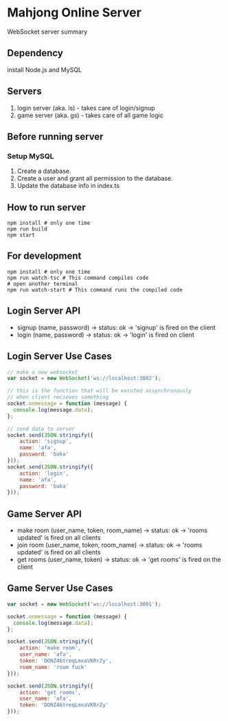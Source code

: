 # Mahjong Online Server

WebSocket server summary

## Dependency
install Node.js and MySQL

## Servers
1. login server (aka. ls) - takes care of login/signup
2. game server (aka. gs) - takes care of all game logic

## Before running server

### Setup MySQL
1. Create a database.
2. Create a user and grant all permission to the database.
3. Update the database info in index.ts

## How to run server
```shell
npm install # only one time
npm run build
npm start
```

## For development
```shell
npm install # only one time
npm run watch-tsc # This command compiles code
# open another terminal
npm run watch-start # This command runs the compiled code
```

## Login Server API
- signup (name, password)
	-> status: ok -> 'signup' is fired on the client
- login (name, password)
	-> status: ok -> 'login' is fired on client

## Login Server Use Cases
```javascript
// make a new websocket
var socket = new WebSocket('ws://localhost:3002');

// this is the function that will be excuted assynchronously
// when client recieves something
socket.onmessage = function (message) {
  console.log(message.data);
};

// send data to server
socket.send(JSON.stringify({ 
	action: 'signup', 
	name: 'afa', 
	password: 'baka' 
}));
socket.send(JSON.stringify({ 
	action: 'login', 
	name: 'afa', 
	password: 'baka' 
}));
```

## Game Server API
- make room (user_name, token, room_name)
	-> status: ok -> 'rooms updated' is fired on all clients
- join room (user_name, token, room_name)
	-> status: ok -> 'rooms updated' is fired on all clients
- get rooms (user_name, token)
	-> status: ok -> 'get rooms' is fired on the client

## Game Server Use Cases
```javascript
var socket = new WebSocket('ws://localhost:3001');

socket.onmessage = function (message) {
  console.log(message.data);
};

socket.send(JSON.stringify({ 
	action: 'make room', 
	user_name: 'afa', 
	token: 'DONZ46treqLmxaVKRrZy',
	room_name: 'room fuck'
}));

socket.send(JSON.stringify({ 
	action: 'get rooms', 
	user_name: 'afa', 
	token: 'DONZ46treqLmxaVKRrZy'
}));
```